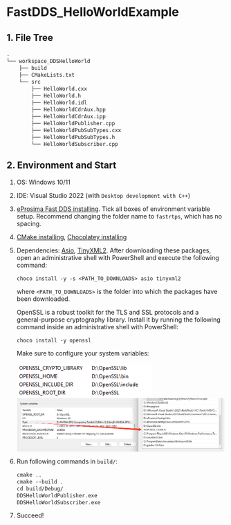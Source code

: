 # FastDDS_HelloWorldExample

## 1. File Tree
    .
    └── workspace_DDSHelloWorld
        ├── build
        ├── CMakeLists.txt
        └── src
            ├── HelloWorld.cxx
            ├── HelloWorld.h
            ├── HelloWorld.idl
            ├── HelloWorldCdrAux.hpp
            ├── HelloWorldCdrAux.ipp
            ├── HelloWorldPublisher.cpp
            ├── HelloWorldPubSubTypes.cxx
            ├── HelloWorldPubSubTypes.h
            └── HelloWorldSubscriber.cpp

## 2. Environment and Start
1. OS: Windows 10/11

2. IDE: Visual Studio 2022 (with `Desktop development with C++`)

3. [eProsima Fast DDS installing](https://eprosima.com/index.php/downloads-all). Tick all boxes of environment variable setup. Recommend changing the folder name to `fastrtps`, which has no spacing.

4. [CMake installing](https://cmake.org/), [Chocolatey installing](https://chocolatey.org/)

5. Dependencies: [Asio](https://github.com/ros2/choco-packages/releases/download/2020-02-24/asio.1.12.1.nupkg), [TinyXML2](https://github.com/ros2/choco-packages/releases/download/2020-02-24/tinyxml2.6.0.0.nupkg). After downloading these packages, open an administrative shell with PowerShell and execute the following command:

   ```
   choco install -y -s <PATH_TO_DOWNLOADS> asio tinyxml2
   ```

   where `<PATH_TO_DOWNLOADS>` is the folder into which the packages have been downloaded.

   

   OpenSSL is a robust toolkit for the TLS and SSL protocols and a general-purpose cryptography library. Install it by running the following command inside an administrative shell with PowerShell:

   ```
   choco install -y openssl
   ```

   Make sure to configure your system variables:

   <img src="assets/image.png" div align=center />

   <img src="assets/image-1.png" div align=center style="zoom:80%;" />

6. Run following commands in `build/`:
    ```
    cmake ..
    cmake --build .
    cd build/Debug/
    DDSHelloWorldPublisher.exe
    DDSHelloWorldSubscriber.exe
    ```

7. Succeed!
